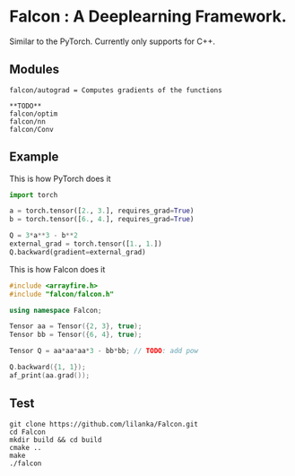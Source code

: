 # Falcon : A Deeplearning Framework.

Similar to the PyTorch. Currently only supports for C++. 

## Modules  
```shell
falcon/autograd = Computes gradients of the functions

**TODO**
falcon/optim 
falcon/nn
falcon/Conv
```

## Example  
This is how PyTorch does it
```python
import torch

a = torch.tensor([2., 3.], requires_grad=True)
b = torch.tensor([6., 4.], requires_grad=True)

Q = 3*a**3 - b**2
external_grad = torch.tensor([1., 1.])
Q.backward(gradient=external_grad)
```

This is how Falcon does it
```c++
#include <arrayfire.h>
#include "falcon/falcon.h"

using namespace Falcon;

Tensor aa = Tensor({2, 3}, true);
Tensor bb = Tensor({6, 4}, true);

Tensor Q = aa*aa*aa*3 - bb*bb; // TODO: add pow

Q.backward({1, 1});
af_print(aa.grad());
```

## Test 
```shell
git clone https://github.com/lilanka/Falcon.git
cd Falcon
mkdir build && cd build
cmake ..
make 
./falcon
```
